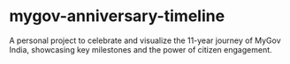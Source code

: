 # mygov-anniversary-timeline
A personal project to celebrate and visualize the 11-year journey of MyGov India, showcasing key milestones and the power of citizen engagement.

